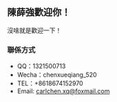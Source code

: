 ## 陳薛強歡迎你！

沒啥就是歡迎一下！
### 聯係方式
+ QQ：1321500713
+ Wecha：chenxueqiang_520
+ TEL：+8618674152970
+ Email: <carlchen.xq@foxmail.com>
